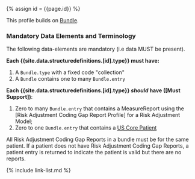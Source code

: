 
{% assign id = {{page.id}} %}

This profile builds on [Bundle](https://www.hl7.org/fhir/bundle.html).

### Mandatory Data Elements and Terminology

The following data-elements are mandatory (i.e data MUST be present).

**Each {{site.data.structuredefinitions.[id].type}} must have:**

1. A `Bundle.type` with a fixed code "collection"
1. A `Bundle` contains one to many `Bundle.entry`

**Each {{site.data.structuredefinitions.[id].type}} *should* have ([Must Support])**:
1. Zero to many `Bundle.entry` that contains a MeasureReport using the [Risk Adjustment Coding Gap Report Profile] for a Risk Adjustment Model;
1. Zero to one `Bundle.entry` that contains a [US Core Patient](http://hl7.org/fhir/us/core/StructureDefinition-us-core-patient.html)

All Risk Adjustment Coding Gap Reports in a bundle must be for the same patient.
If a patient does not have Risk Adjustment Coding Gap Reports, a patient entry is returned to indicate the patient is valid but there are no reports.

<!--
### Mandatory Data Elements and Terminology

The following data-elements are mandatory (i.e data MUST be present). -->

<!-- **Each {{site.data.structuredefinitions.[id].type}} must have:** -->

<!--1. -->

<!--

Each {{site.data.structuredefinitions.[id].type}} *should* have ([Must Support](guidance.html#must-support)):

1. The beneficiary

-->

<!-- ### Examples-->


{% include link-list.md %}
